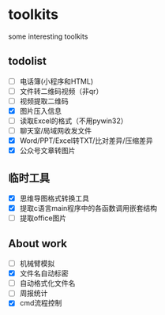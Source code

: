 # toolkits
some interesting toolkits

## todolist
- [ ] 电话簿(小程序和HTML)
- [ ] 文件转二维码视频（非qr）
- [ ] 视频提取二维码
- [x] 图片压入信息
- [ ] 读取Excel的格式（不用pywin32）
- [ ] 聊天室/局域网收发文件
- [x] Word/PPT/Excel转TXT/比对差异/压缩差异
- [x] 公众号文章转图片

## 临时工具
- [x] 思维导图格式转换工具
- [x] 提取c语言main程序中的各函数调用嵌套结构
- [ ] 提取office图片

## About work
- [ ] 机械臂模拟
- [x] 文件名自动标密
- [ ] 自动格式化文件名
- [ ] 周报统计
- [x] cmd流程控制
